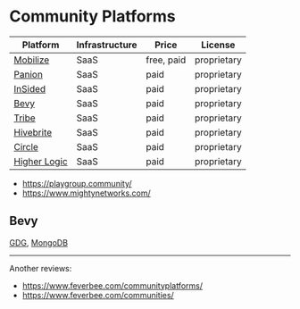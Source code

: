 # Community Platforms

| Platform | Infrastructure | Price | License |
| --- | --- | --- | --- |
| [Mobilize](https://www.mobilize.io/) | SaaS | free, paid | proprietary |
| [Panion](https://panion.com/) | SaaS | paid | proprietary |
| [InSided](https://www.insided.com/) | SaaS | paid | proprietary |
| [Bevy](https://www.bevy.com/) | SaaS | paid | proprietary |
| [Tribe](https://tribe.so/) | SaaS | paid | proprietary |
| [Hivebrite](https://hivebrite.com/) | SaaS | paid | proprietary |
| [Circle](https://circle.so/) | SaaS | paid | proprietary |
| [Higher Logic](https://www.higherlogic.com/) | SaaS | paid | proprietary |

- https://playgroup.community/
- https://www.mightynetworks.com/

## Bevy

[GDG](https://gdg.community.dev/), [MongoDB](https://live.mongodb.com/)

---

Another reviews:

- https://www.feverbee.com/communityplatforms/
- https://www.feverbee.com/communities/
